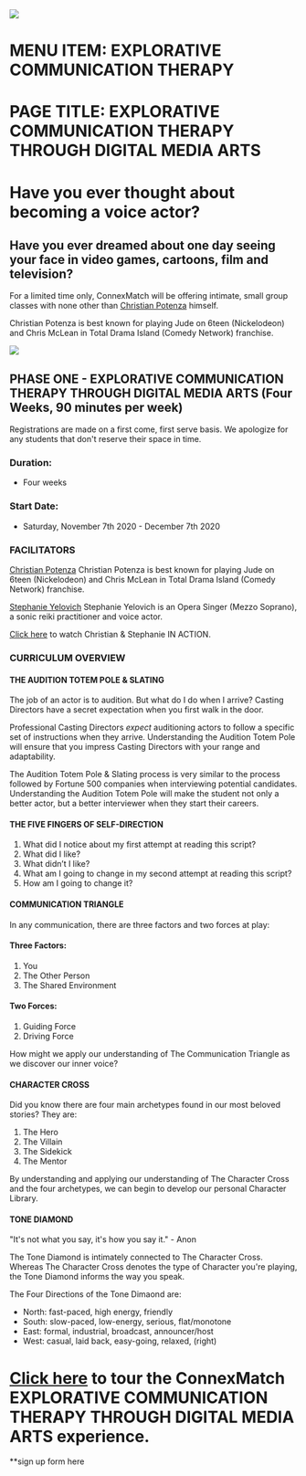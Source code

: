 <html>
<head></head>

<body>

<img src = "https://theseeker.ca/wp-content/uploads/2017/04/CAPE-012-Christian-Potenza.jpg">

# MENU ITEM: EXPLORATIVE COMMUNICATION THERAPY
# PAGE TITLE: EXPLORATIVE COMMUNICATION THERAPY THROUGH DIGITAL MEDIA ARTS

# Have you ever thought about becoming a voice actor?

## Have you ever dreamed about one day seeing your face in video games, cartoons, film and television?

For a limited time only, ConnexMatch will be offering intimate, small group classes with none other than [Christian Potenza](https://youtu.be/WmtTnG1B2Qg) himself.

Christian Potenza is best known for playing Jude on 6teen (Nickelodeon) and Chris McLean in Total Drama Island (Comedy Network) franchise.

<img src = "https://m.media-amazon.com/images/M/MV5BMTYyNDA4ODgwNl5BMl5BanBnXkFtZTgwNzQ4MTYxNzE@._V1_SY1000_CR0,0,1501,1000_AL_.jpg">

## PHASE ONE - EXPLORATIVE COMMUNICATION THERAPY THROUGH DIGITAL MEDIA ARTS (Four Weeks, 90 minutes per week)

Registrations are made on a first come, first serve basis. We apologize for any students that don't reserve their space in time.


### Duration: 
- Four weeks

### Start Date: 
- Saturday, November 7th 2020 - December 7th 2020


### FACILITATORS

[Christian Potenza](https://www.imdb.com/name/nm0693066/)
Christian Potenza is best known for playing Jude on 6teen (Nickelodeon) and Chris McLean in Total Drama Island (Comedy Network) franchise.

[Stephanie Yelovich](https://www.facebook.com/watch/?v=594976971371259)
Stephanie Yelovich is an Opera Singer (Mezzo Soprano), a sonic reiki practitioner and voice actor.

[Click here](https://www.facebook.com/watch/?v=3038585346220366) to watch Christian & Stephanie IN ACTION.


### CURRICULUM OVERVIEW


#### THE AUDITION TOTEM POLE & SLATING

The job of an actor is to audition. But what do I do when I arrive? Casting Directors have a secret expectation when you first walk in the door.

Professional Casting Directors *expect* auditioning actors to follow a specific set of instructions when they arrive. Understanding the Audition Totem Pole will ensure that you impress Casting Directors with your range and adaptability.

The Audition Totem Pole & Slating process is very similar to the process followed by Fortune 500 companies when interviewing potential candidates. Understanding the Audition Totem Pole will make the student not only a better actor, but a better interviewer when they start their careers.


#### THE FIVE FINGERS OF SELF-DIRECTION

1. What did I notice about my first attempt at reading this script? 
2. What did I like? 
3. What didn’t I like? 
4. What am I going to change in my second attempt at reading this script?
5. How am I going to change it?


#### COMMUNICATION TRIANGLE

In any communication, there are three factors and two forces at play:

#### Three Factors:

1. You
2. The Other Person
3. The Shared Environment

#### Two Forces: 

1. Guiding Force
2. Driving Force

How might we apply our understanding of The Communication Triangle as we discover our inner voice?


#### CHARACTER CROSS

Did you know there are four main archetypes found in our most beloved stories? They are:

1. The Hero
2. The Villain
3. The Sidekick
4. The Mentor

By understanding and applying our understanding of The Character Cross and the four archetypes, we can begin to develop our personal Character Library.


#### TONE DIAMOND

"It's not what you say, it's how you say it." - Anon

The Tone Diamond is intimately connected to The Character Cross. Whereas The Character Cross denotes the type of Character you're playing, the Tone Diamond informs the way you speak.

The Four Directions of the Tone Dimaond are:
- North: fast-paced, high energy, friendly
- South: slow-paced, low-energy, serious, flat/monotone
- East: formal, industrial, broadcast, announcer/host
- West: casual, laid back, easy-going, relaxed, (right) 

# [Click here](https://youtu.be/SejB4Ortfwg) to tour the ConnexMatch EXPLORATIVE COMMUNICATION THERAPY THROUGH DIGITAL MEDIA ARTS experience.

**sign up form here
</BODY>
</html>
